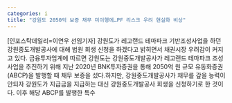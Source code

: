 ```yaml
---
categories: i
title: "강원도 2050억 보증 채무 미이행에…PF 리스크 우려 현실화 비상"
---
```

[인포스탁데일리=이연우 선임기자] 강원도가 레고랜드 테마파크 기반조성사업을 하던 강원중도개발공사에 대해 법원 회생 신청을 하겠다고 밝히면서 채권시장 우려감이 커지고 있다. 금융투자업계에 따르면 강원도는 강원중도개발공사가 레고랜드 테마파크 조성사업을 추진하기 위해 지난 2020년 BNK투자증권을 통해 2050억 원 규모 유동화증권(ABCP)을 발행할 때 채무 보증을 섰다.하지만, 강원중도개발공사가 채무를 갚을 능력이 안되자 강원도가 지급금을 지급하는 대신 강원중도개발공사 회생을 신청하기로 한 것이다. 이후 해당 ABCP를 발행한 특수